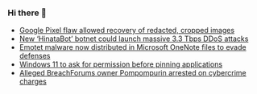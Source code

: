 ### Hi there 👋

<!--START_SECTION:feed-->
* [Google Pixel flaw allowed recovery of redacted, cropped images](https://www.bleepingcomputer.com/news/security/google-pixel-flaw-allowed-recovery-of-redacted-cropped-images/)
* [New ‘HinataBot’ botnet could launch massive 3.3 Tbps DDoS attacks](https://www.bleepingcomputer.com/news/security/new-hinatabot-botnet-could-launch-massive-33-tbps-ddos-attacks/)
* [Emotet malware now distributed in Microsoft OneNote files to evade defenses](https://www.bleepingcomputer.com/news/security/emotet-malware-now-distributed-in-microsoft-onenote-files-to-evade-defenses/)
* [Windows 11 to ask for permission before pinning applications](https://www.bleepingcomputer.com/news/microsoft/windows-11-to-ask-for-permission-before-pinning-applications/)
* [Alleged BreachForums owner Pompompurin arrested on cybercrime charges](https://www.bleepingcomputer.com/news/security/alleged-breachforums-owner-pompompurin-arrested-on-cybercrime-charges/)
<!--END_SECTION:feed-->

<!--
**frankenk/frankenk** is a ✨ _special_ ✨ repository because its `README.md` (this file) appears on your GitHub profile.

Here are some ideas to get you started:

- 🔭 I’m currently working on ...
- 🌱 I’m currently learning ...
- 👯 I’m looking to collaborate on ...
- 🤔 I’m looking for help with ...
- 💬 Ask me about ...
- 📫 How to reach me: ...
- 😄 Pronouns: ...
- ⚡ Fun fact: ...
-->



